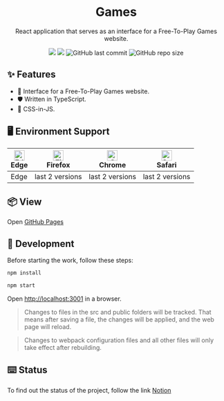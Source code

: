 <div align="center">
  
  # Games

  React application that serves as an interface for a Free-To-Play Games website.

  <img src="https://img.shields.io/badge/made%20by-polinakren-blue.svg" >
  <img src="https://img.shields.io/badge/react-18.2.0-green.svg">
  <img alt="GitHub last commit" src="https://img.shields.io/github/last-commit/polinakren/games.svg?style=flat-square">
  <img alt="GitHub repo size" src="https://img.shields.io/github/repo-size/polinakren/games">
</div>

## ✨ Features

- 🌈 Interface for a Free-To-Play Games website.
- 🛡 Written in TypeScript.
- 🎨 CSS-in-JS.

## 🖥 Environment Support

| [<img src="https://raw.githubusercontent.com/alrra/browser-logos/master/src/edge/edge_48x48.png" alt="Edge" width="24px" height="24px" />](http://godban.github.io/browsers-support-badges/)<br>Edge | [<img src="https://raw.githubusercontent.com/alrra/browser-logos/master/src/firefox/firefox_48x48.png" alt="Firefox" width="24px" height="24px" />](http://godban.github.io/browsers-support-badges/)<br>Firefox | [<img src="https://raw.githubusercontent.com/alrra/browser-logos/master/src/chrome/chrome_48x48.png" alt="Chrome" width="24px" height="24px" />](http://godban.github.io/browsers-support-badges/)<br>Chrome | [<img src="https://raw.githubusercontent.com/alrra/browser-logos/master/src/safari/safari_48x48.png" alt="Safari" width="24px" height="24px" />](http://godban.github.io/browsers-support-badges/)<br>Safari 
| --- | --- | --- | --- |
| Edge | last 2 versions | last 2 versions | last 2 versions | 

## 📦 View
Open [GitHub Pages](polinakren.github.io/games/)


## 🔨 Development

Before starting the work, follow these steps:
```bash
npm install
```
```bash
npm start
```

Open [http://localhost:3001](http://localhost:3001) in a browser.

> Changes to files in the src and public folders will be tracked. That means after saving a file, the changes will be applied, and the web page will reload.

> Changes to webpack configuration files and all other files will only take effect after rebuilding.

## ⌨️ Status
To find out the status of the project, follow the link [Notion](https://www.notion.so/Test-task-c83e820d59cd444690422ef58c534a56?pvs=4)
